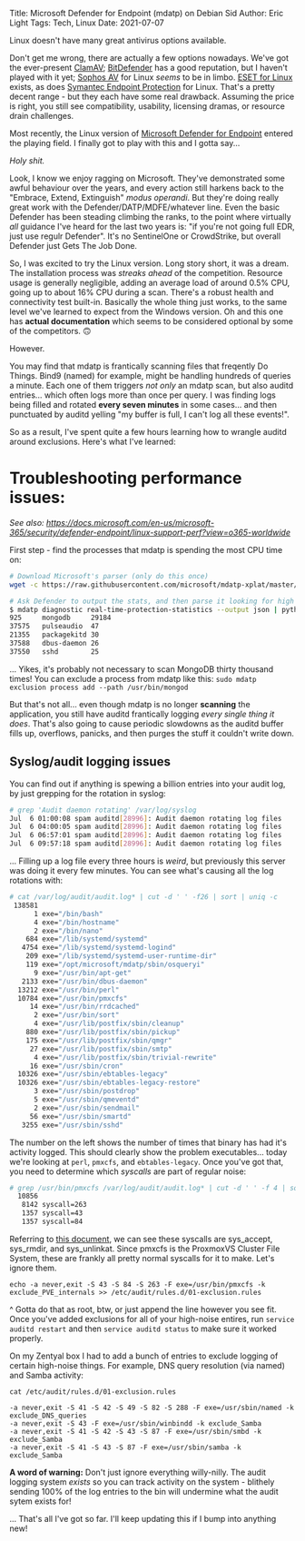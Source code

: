 Title: Microsoft Defender for Endpoint (mdatp) on Debian Sid
Author: Eric Light
Tags: Tech, Linux
Date: 2021-07-07

Linux doesn't have many great antivirus options available. 

Don't get me wrong, there are actually a few options nowadays. We've got the ever-present [ClamAV](https://www.clamav.net/); [BitDefender](https://www.bitdefender.com) has a good reputation, but I haven't played with it yet; [Sophos AV](https://www.sophos.com/en-us/support/documentation/sophos-anti-virus-for-linux.aspx?) for Linux _seems_ to be in limbo. [ESET for Linux](https://www.eset.com/int/home/antivirus-linux/) exists, as does [Symantec Endpoint Protection](https://techdocs.broadcom.com/us/en/symantec-security-software/endpoint-security-and-management/endpoint-protection/all/getting-up-and-running-on-for-the-first-time-v45150512-d43e1033/installing-clients-with-save-package-v16194723-d21e1502/installing-the-client-for-linux-v95193124-d21e2986.html) for Linux. That's a pretty decent range - but they each have some real drawback. Assuming the price is right, you still see compatibility, usability, licensing dramas, or resource drain challenges.

Most recently, the Linux version of [Microsoft Defender for Endpoint](https://docs.microsoft.com/en-us/microsoft-365/security/defender-endpoint/microsoft-defender-endpoint-linux?view=o365-worldwide) entered the playing field. I finally got to play with this and I gotta say...

_Holy shit._

Look, I know we enjoy ragging on Microsoft. They've demonstrated some awful behaviour over the years, and every action still harkens back to the "Embrace, Extend, Extinguish" _modus operandi_. But they're doing really great work with the Defender/DATP/MDFE/whatever line. Even the basic Defender has been steading climbing the ranks, to the point where virtually _all_ guidance I've heard for the last two years is: "if you're not going full EDR, just use regulr Defender". It's no SentinelOne or CrowdStrike, but overall Defender just Gets The Job Done.

So, I was excited to try the Linux version. Long story short, it was a dream. The installation process was _streaks ahead_ of the competition. Resource usage is generally negligible, adding an average load of around 0.5% CPU, going up to about 16% CPU during a scan. There's a robust health and connectivity test built-in. Basically the whole thing just works, to the same level we've learned to expect from the Windows version. Oh and this one has **actual documentation** which seems to be considered optional by some of the competitors. 🙃

However.

You may find that mdatp is frantically scanning files that freqently Do Things. Bind9 (named) for example, might be handling hundreds of queries a minute. Each one of them triggers _not only_ an mdatp scan, but also auditd entries... which often logs more than once per query. I was finding logs being filled and rotated **every seven minutes** in some cases... and then punctuated by auditd yelling "my buffer is full, I can't log all these events!".

So as a result, I've spent quite a few hours learning how to wrangle auditd around exclusions.  Here's what I've learned:

# Troubleshooting performance issues:

_See also: <https://docs.microsoft.com/en-us/microsoft-365/security/defender-endpoint/linux-support-perf?view=o365-worldwide>_

First step - find the processes that mdatp is spending the most CPU time on:

``` bash
# Download Microsoft's parser (only do this once)
wget -c https://raw.githubusercontent.com/microsoft/mdatp-xplat/master/linux/diagnostic/high_cpu_parser.py

# Ask Defender to output the stats, and then parse it looking for high CPU:
$ mdatp diagnostic real-time-protection-statistics --output json | python high_cpu_parser.py
925 	mongodb		29184
37575	pulseaudio	47
21355	packagekitd	30
37588	dbus-daemon	26
37550	sshd		25
```

... Yikes, it's probably not necessary to scan MongoDB thirty thousand times! You can exclude a process from mdatp like this: `sudo mdatp exclusion process add --path /usr/bin/mongod`

But that's not all... even though mdatp is no longer **scanning** the application, you still have auditd frantically logging _every single thing it does_. That's also going to cause periodic slowdowns as the auditd buffer fills up, overflows, panicks, and then purges the stuff it couldn't write down.

## Syslog/audit logging issues

You can find out if anything is spewing a billion entries into your audit log, by just grepping for the rotation in syslog:

``` bash
# grep 'Audit daemon rotating' /var/log/syslog
Jul  6 01:00:08 spam auditd[28996]: Audit daemon rotating log files
Jul  6 04:00:05 spam auditd[28996]: Audit daemon rotating log files
Jul  6 06:57:01 spam auditd[28996]: Audit daemon rotating log files
Jul  6 09:57:18 spam auditd[28996]: Audit daemon rotating log files

```

... Filling up a log file every three hours is _weird_, but previously this server was doing it every few minutes. You can see what's causing all the log rotations with:

``` bash
# cat /var/log/audit/audit.log* | cut -d ' ' -f26 | sort | uniq -c
 138581 
      1 exe="/bin/bash"
      4 exe="/bin/hostname"
      2 exe="/bin/nano"
    684 exe="/lib/systemd/systemd"
   4754 exe="/lib/systemd/systemd-logind"
    209 exe="/lib/systemd/systemd-user-runtime-dir"
    119 exe="/opt/microsoft/mdatp/sbin/osqueryi"
      9 exe="/usr/bin/apt-get"
   2133 exe="/usr/bin/dbus-daemon"
  13212 exe="/usr/bin/perl"
  10784 exe="/usr/bin/pmxcfs"
     14 exe="/usr/bin/rrdcached"
      2 exe="/usr/bin/sort"
      4 exe="/usr/lib/postfix/sbin/cleanup"
    880 exe="/usr/lib/postfix/sbin/pickup"
    175 exe="/usr/lib/postfix/sbin/qmgr"
     27 exe="/usr/lib/postfix/sbin/smtp"
      4 exe="/usr/lib/postfix/sbin/trivial-rewrite"
     16 exe="/usr/sbin/cron"
  10326 exe="/usr/sbin/ebtables-legacy"
  10326 exe="/usr/sbin/ebtables-legacy-restore"
      3 exe="/usr/sbin/postdrop"
      5 exe="/usr/sbin/qmeventd"
      2 exe="/usr/sbin/sendmail"
     56 exe="/usr/sbin/smartd"
   3255 exe="/usr/sbin/sshd"
```

The number on the left shows the number of times that binary has had it's activity logged. This should clearly show the problem executables... today we're looking at `perl`, `pmxcfs`, and `ebtables-legacy`. Once you've got that, you need to determine which *syscalls* are part of regular noise:

```bash
# grep /usr/bin/pmxcfs /var/log/audit/audit.log* | cut -d ' ' -f 4 | sort | uniq -c
  10856 
   8142 syscall=263
   1357 syscall=43
   1357 syscall=84
```

Referring to [this document](https://blog.rchapman.org/posts/Linux_System_Call_Table_for_x86_64/), we can see these syscalls are sys_accept, sys_rmdir, and sys_unlinkat. Since pmxcfs is the ProxmoxVS Cluster File System, these are frankly all pretty normal syscalls for it to make.  Let's ignore them.

`echo -a never,exit -S 43 -S 84 -S 263 -F exe=/usr/bin/pmxcfs -k exclude_PVE_internals >> /etc/audit/rules.d/01-exclusion.rules`

^ Gotta do that as root, btw, or just append the line however you see fit. Once you've added exclusions for all of your high-noise entires, run `service auditd restart` and then `service auditd status` to make sure it worked properly.

On my Zentyal box I had to add a bunch of entries to exclude logging of certain high-noise things. For example, DNS query resolution (via named) and Samba activity:

``` text
cat /etc/audit/rules.d/01-exclusion.rules

-a never,exit -S 41 -S 42 -S 49 -S 82 -S 288 -F exe=/usr/sbin/named -k exclude_DNS_queries
-a never,exit -S 43 -F exe=/usr/sbin/winbindd -k exclude_Samba
-a never,exit -S 41 -S 42 -S 43 -S 87 -F exe=/usr/sbin/smbd -k exclude_Samba
-a never,exit -S 41 -S 43 -S 87 -F exe=/usr/sbin/samba -k exclude_Samba
```

**A word of warning:**  Don't just ignore everything willy-nilly. The audit logging system _exists_ so you can track activity on the system - blithely sending 100% of the log entries to the bin will undermine what the audit sytem exists for!


... That's all I've got so far. I'll keep updating this if I bump into anything new!
